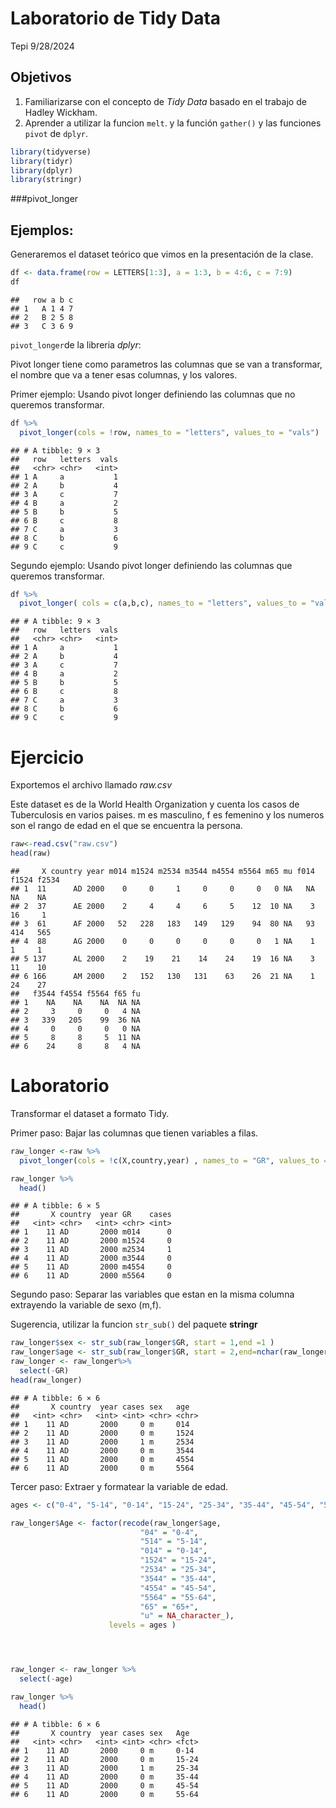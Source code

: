 Laboratorio de Tidy Data
================
Tepi
9/28/2024

## Objetivos

1.  Familiarizarse con el concepto de *Tidy Data* basado en el trabajo
    de Hadley Wickham.
2.  Aprender a utilizar la funcion `melt`. y la función `gather()` y las
    funciones `pivot` de `dplyr`.

``` r
library(tidyverse)
library(tidyr)
library(dplyr)
library(stringr)
```

\###pivot_longer

## Ejemplos:

Generaremos el dataset teórico que vimos en la presentación de la clase.

``` r
df <- data.frame(row = LETTERS[1:3], a = 1:3, b = 4:6, c = 7:9)
df
```

    ##   row a b c
    ## 1   A 1 4 7
    ## 2   B 2 5 8
    ## 3   C 3 6 9

`pivot_longer`de la libreria *dplyr*:

Pivot longer tiene como parametros las columnas que se van a
transformar, el nombre que va a tener esas columnas, y los valores.

Primer ejemplo: Usando pivot longer definiendo las columnas que no
queremos transformar.

``` r
df %>% 
  pivot_longer(cols = !row, names_to = "letters", values_to = "vals")
```

    ## # A tibble: 9 × 3
    ##   row   letters  vals
    ##   <chr> <chr>   <int>
    ## 1 A     a           1
    ## 2 A     b           4
    ## 3 A     c           7
    ## 4 B     a           2
    ## 5 B     b           5
    ## 6 B     c           8
    ## 7 C     a           3
    ## 8 C     b           6
    ## 9 C     c           9

Segundo ejemplo: Usando pivot longer definiendo las columnas que
queremos transformar.

``` r
df %>% 
  pivot_longer( cols = c(a,b,c), names_to = "letters", values_to = "vals")
```

    ## # A tibble: 9 × 3
    ##   row   letters  vals
    ##   <chr> <chr>   <int>
    ## 1 A     a           1
    ## 2 A     b           4
    ## 3 A     c           7
    ## 4 B     a           2
    ## 5 B     b           5
    ## 6 B     c           8
    ## 7 C     a           3
    ## 8 C     b           6
    ## 9 C     c           9

# Ejercicio

Exportemos el archivo llamado *raw.csv*

Este dataset es de la World Health Organization y cuenta los casos de
Tuberculosis en varios paises. m es masculino, f es femenino y los
numeros son el rango de edad en el que se encuentra la persona.

``` r
raw<-read.csv("raw.csv")
head(raw)
```

    ##     X country year m014 m1524 m2534 m3544 m4554 m5564 m65 mu f014 f1524 f2534
    ## 1  11      AD 2000    0     0     1     0     0     0   0 NA   NA    NA    NA
    ## 2  37      AE 2000    2     4     4     6     5    12  10 NA    3    16     1
    ## 3  61      AF 2000   52   228   183   149   129    94  80 NA   93   414   565
    ## 4  88      AG 2000    0     0     0     0     0     0   1 NA    1     1     1
    ## 5 137      AL 2000    2    19    21    14    24    19  16 NA    3    11    10
    ## 6 166      AM 2000    2   152   130   131    63    26  21 NA    1    24    27
    ##   f3544 f4554 f5564 f65 fu
    ## 1    NA    NA    NA  NA NA
    ## 2     3     0     0   4 NA
    ## 3   339   205    99  36 NA
    ## 4     0     0     0   0 NA
    ## 5     8     8     5  11 NA
    ## 6    24     8     8   4 NA

# Laboratorio

Transformar el dataset a formato Tidy.

Primer paso: Bajar las columnas que tienen variables a filas.

``` r
raw_longer <-raw %>% 
  pivot_longer(cols = !c(X,country,year) , names_to = "GR", values_to = "cases")

raw_longer %>%
  head()
```

    ## # A tibble: 6 × 5
    ##       X country  year GR    cases
    ##   <int> <chr>   <int> <chr> <int>
    ## 1    11 AD       2000 m014      0
    ## 2    11 AD       2000 m1524     0
    ## 3    11 AD       2000 m2534     1
    ## 4    11 AD       2000 m3544     0
    ## 5    11 AD       2000 m4554     0
    ## 6    11 AD       2000 m5564     0

Segundo paso: Separar las variables que estan en la misma columna
extrayendo la variable de sexo (m,f).

Sugerencia, utilizar la funcion `str_sub()` del paquete **stringr**

``` r
raw_longer$sex <- str_sub(raw_longer$GR, start = 1,end =1 )
raw_longer$age <- str_sub(raw_longer$GR, start = 2,end=nchar(raw_longer$GR))
raw_longer <- raw_longer%>%
  select(-GR)
head(raw_longer)
```

    ## # A tibble: 6 × 6
    ##       X country  year cases sex   age  
    ##   <int> <chr>   <int> <int> <chr> <chr>
    ## 1    11 AD       2000     0 m     014  
    ## 2    11 AD       2000     0 m     1524 
    ## 3    11 AD       2000     1 m     2534 
    ## 4    11 AD       2000     0 m     3544 
    ## 5    11 AD       2000     0 m     4554 
    ## 6    11 AD       2000     0 m     5564

Tercer paso: Extraer y formatear la variable de edad.

``` r
ages <- c("0-4", "5-14", "0-14", "15-24", "25-34", "35-44", "45-54", "55-64", "65+", NA)

raw_longer$Age <- factor(recode(raw_longer$age, 
                             "04" = "0-4", 
                             "514" = "5-14", 
                             "014" = "0-14", 
                             "1524" = "15-24", 
                             "2534" = "25-34", 
                             "3544" = "35-44", 
                             "4554" = "45-54", 
                             "5564" = "55-64", 
                             "65" = "65+", 
                             "u" = NA_character_),
                      levels = ages )




raw_longer <- raw_longer %>%
  select(-age)

raw_longer %>%
  head()
```

    ## # A tibble: 6 × 6
    ##       X country  year cases sex   Age  
    ##   <int> <chr>   <int> <int> <chr> <fct>
    ## 1    11 AD       2000     0 m     0-14 
    ## 2    11 AD       2000     0 m     15-24
    ## 3    11 AD       2000     1 m     25-34
    ## 4    11 AD       2000     0 m     35-44
    ## 5    11 AD       2000     0 m     45-54
    ## 6    11 AD       2000     0 m     55-64
